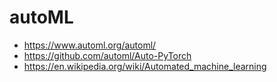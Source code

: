 # autoML

* https://www.automl.org/automl/
* https://github.com/automl/Auto-PyTorch
* https://en.wikipedia.org/wiki/Automated_machine_learning
